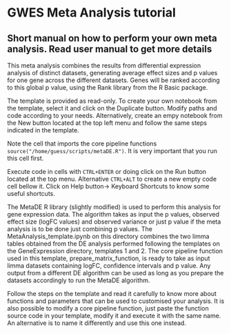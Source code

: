 # GWES Meta Analysis tutorial

## Short manual on how to perform your own meta analysis. Read user manual to get more details

This meta analysis combines the results from differential expression analysis of distinct datasets, generating average effect sizes and p values for one gene across the different datasets. Genes will be ranked according to this global p value, using the Rank library from the R Basic package. 

The template is provided as read-only. To create your own notebook from the template, select it and click on the Duplicate button. Modify paths and code according to your needs. Alternatively, create an empy notebook from the New button located at the top left menu and follow the same steps indicated in the template.

Note the cell that imports the core pipeline functions `source("/home/guess/scripts/metaDE.R")`. It is very important that you run this cell first.

Execute code in cells with `CTRL+ENTER` or doing click on the Run button located at the top menu. Alternative `CTRL+ALT` to create a new empty code cell bellow it. Click on Help button-> Keyboard Shortcuts to know some useful shortcuts. 

The MetaDE R library (slightly modified) is used to perform this analysis for gene expression data. The algorithm takes as input the p values, observed effect size (logFC values) and observed variance or just p value if the meta analysis is to be done just combining p values. The MetaAnalysis_template.ipynb on this directory combines the two limma tables obtained from the DE analysis performed following the templates on the GeneExpression directory, templates 1 and 2.  The core pipeline function used in this template, prepare_matrix_function, is ready to take as input limma datasets containing logFC, confidence intervals and p value. Any output from a different DE algorithm can be used as long as you prepare the datasets accordingly to run the MetaDE algorithm.

Follow the steps on the template and read it carefully to know more about functions and parameters that can be used to customised your analysis. It is also possible to modify a core pipeline function, just paste the function source code in your template, modify it and execute it with the same name. An alternative is to name it differently and use this one instead. 